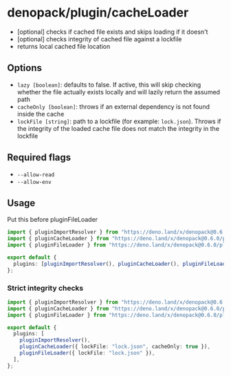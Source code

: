 # denopack/plugin/cacheLoader

- [optional] checks if cached file exists and skips loading if it doesn't
- [optional] checks integrity of cached file against a lockfile
- returns local cached file location

## Options

- `lazy [boolean]`: defaults to false. If active, this will skip checking whether the file actually exists locally and will lazily return the assumed path
- `cacheOnly [boolean]`: throws if an external dependency is not found inside the cache
- `lockFile [string]`: path to a lockfile (for example: `lock.json`). Throws if the integrity of the loaded cache file does not match the integrity in the lockfile

## Required flags

- `--allow-read`
- `--allow-env`

## Usage

Put this before pluginFileLoader

```ts
import { pluginImportResolver } from "https://deno.land/x/denopack@0.6.0/plugin/importResolver/mod.ts";
import { pluginCacheLoader } from "https://deno.land/x/denopack@0.6.0/plugin/cacheLoader/mod.ts";
import { pluginFileLoader } from "https://deno.land/x/denopack@0.6.0/plugin/filLoader/mod.ts";

export default {
  plugins: [pluginImportResolver(), pluginCacheLoader(), pluginFileLoader()],
};
```

### Strict integrity checks

```ts
import { pluginImportResolver } from "https://deno.land/x/denopack@0.6.0/plugin/importResolver/mod.ts";
import { pluginCacheLoader } from "https://deno.land/x/denopack@0.6.0/plugin/cacheLoader/mod.ts";
import { pluginFileLoader } from "https://deno.land/x/denopack@0.6.0/plugin/filLoader/mod.ts";

export default {
  plugins: [
    pluginImportResolver(),
    pluginCacheLoader({ lockFile: "lock.json", cacheOnly: true }),
    pluginFileLoader({ lockFile: "lock.json" }),
  ],
};
```

